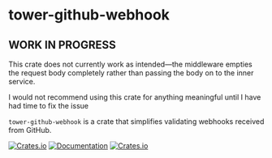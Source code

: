 # tower-github-webhook

## WORK IN PROGRESS

This crate does not currently work as intended—the middleware empties the request body completely rather than passing the body on to the inner service.

I would not recommend using this crate for anything meaningful until I have had time to fix the issue

`tower-github-webhook` is a crate that simplifies validating webhooks received from GitHub.

[![Crates.io](https://img.shields.io/crates/v/tower-github-webhook)](https://crates.io/crates/tower-github-webhook)
[![Documentation](https://docs.rs/tower-github-webhook/badge.svg)](https://docs.rs/tower-github-webhook)
[![Crates.io](https://img.shields.io/crates/l/tower-github-webhook)](tower-github-webhook/LICENSE)
